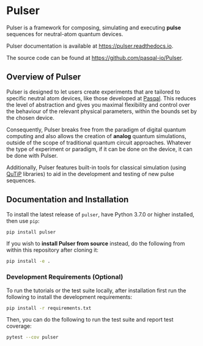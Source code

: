 # Pulser

Pulser is a framework for composing, simulating and executing **pulse** sequences for neutral-atom quantum devices.

Pulser documentation is available at https://pulser.readthedocs.io.

The source code can be found at https://github.com/pasqal-io/Pulser.

## Overview of Pulser

Pulser is designed to let users create experiments that are tailored to specific neutral atom devices,
like those developed at [Pasqal][pasqal].
This reduces the level of abstraction and gives you maximal flexibility and control over the behaviour of the relevant physical parameters, within the bounds set by the chosen device.

Consequently, Pulser breaks free from the paradigm of digital quantum computing
and also allows the creation of **analog** quantum simulations, outside of the
scope of traditional quantum circuit approaches. Whatever the type of experiment
or paradigm, if it can be done on the device, it can be done with Pulser.

Additionally, Pulser features built-in tools for classical simulation (using [QuTiP][qutip] libraries) to aid in the development and testing of new pulse sequences.

## Documentation and Installation

To install the latest release of ``pulser``, have Python 3.7.0 or higher installed, then use ``pip``:

```bash
pip install pulser
```

If you wish to **install Pulser from source** instead, do the following from within this repository after cloning it:

```bash
pip install -e .
```

### Development Requirements (Optional)

To run the tutorials or the test suite locally, after installation first run the following to install the development requirements:

```bash
pip install -r requirements.txt
```

Then, you can do the following to run the test suite and report test coverage:

```bash
pytest --cov pulser
```


[pasqal]: https://pasqal.io/
[qutip]: http://qutip.org/
